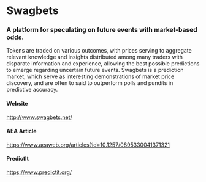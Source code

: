 # Swagbets
### A platform for speculating on future events with market-based odds.

Tokens are traded on various outcomes, with prices serving to aggregate relevant knowledge and insights distributed among many traders with disparate information and experience, allowing the best possible predictions to emerge regarding uncertain future events.
Swagbets is a prediction market, which serve as interesting demonstrations of market price discovery, and are often to said to outperform polls and pundits in predictive accuracy.

#### Website
http://www.swagbets.net/

#### AEA Article
https://www.aeaweb.org/articles?id=10.1257/0895330041371321

#### PredictIt
https://www.predictit.org/
